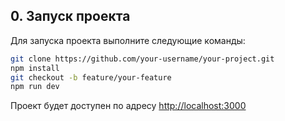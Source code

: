 ## 0. Запуск проекта

Для запуска проекта выполните следующие команды:

```bash
git clone https://github.com/your-username/your-project.git
npm install
git checkout -b feature/your-feature
npm run dev
```

Проект будет доступен по адресу [http://localhost:3000](http://localhost:3000)
